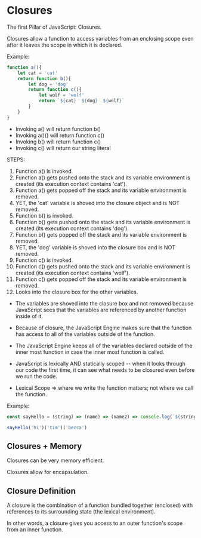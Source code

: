 # Closures

The first Pillar of JavaScript: Closures.

Closures allow a function to access variables from an enclosing scope even after it leaves the scope in which it is declared. 

Example:
```js
function a(){
    let cat = 'cat'
    return function b(){
        let dog = 'dog'
        return function c(){
            let wolf = 'wolf'
            return `${cat}  ${dog}  ${wolf}`
        }
    }
}
```

* Invoking a() will return function b()
* Invoking a()() will return function c()
* Invoking b() will return function c()
* Invoking c() will return our string literal

STEPS:
1. Function a() is invoked. 
2. Function a() gets pushed onto the stack and its variable environment is created (its execution context contains 'cat').
3. Function a() gets popped off the stack and its variable environment is removed. 
4. YET, the 'cat' variable is shoved into the closure object and is NOT removed.
5. Function b() is invoked. 
6. Function b() gets pushed onto the stack and its variable environment is created (its execution context contains 'dog').
7. Function b() gets popped off the stack and its variable environment is removed.
8. YET, the 'dog' variable is shoved into the closure box and is NOT removed. 
9. Function c() is invoked. 
10. Function c() gets pushed onto the stack and its variable environment is created (its execution context contains 'wolf').
11. Function c() gets popped off the stack and its variable environment is removed. 
12. Looks into the closure box for the other variables. 



* The variables are shoved into the closure box and not removed because JavaScript sees that the variables are referenced by another function inside of it. 

* Because of closure, the JavaScript Engine makes sure that the function has access to all of the variables outside of the function. 

* The JavaScript Engine keeps all of the variables declared outside of the inner most function in case the inner most function is called. 

* JavaScript is lexically AND statically scoped -- when it looks through our code the first time, it can see what needs to be closured even before we run the code. 

* Lexical Scope => where we write the function matters; not where we call the function. 

Example:

```js
const sayHello = (string) => (name) => (name2) => console.log(`${string} ${name} ${name2}`)

sayHello('hi')('tim')('becca')
```

## Closures + Memory

Closures can be very memory efficient. 

Closures allow for encapsulation. 


## Closure Definition

A closure is the combination of a function bundled together (enclosed) with references to its surrounding state (the lexical environment). 

In other words, a closure gives you access to an outer function's scope from an inner function.